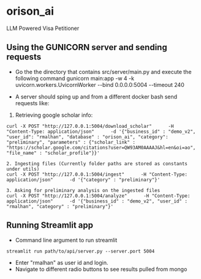 # orison_ai
LLM Powered Visa Petitioner

## Using the GUNICORN server and sending requests
- Go the the directory that contains src/server/main.py and execute the following command
gunicorn main:app -w 4 -k uvicorn.workers.UvicornWorker --bind 0.0.0.0:5004 --timeout 240

- A server should sping up and from a different docker bash send requests like:

1. Retrieving google scholar info:
```
curl -X POST "http://127.0.0.1:5004/download_scholar"      -H "Content-Type: application/json"      -d '{"business_id" : "demo_v2", "user_id": "rmalhan", "database" : "orison_ai", "category": "preliminary", "parameters" : {"scholar_link" : "https://scholar.google.com/citations?user=QW93AM0AAAAJ&hl=en&oi=ao", "file_name" : "scholar_profile"}}'

2. Ingesting files (Currently folder paths are stored as constants under utils)
curl -X POST "http://127.0.0.1:5004/ingest"      -H "Content-Type: application/json"      -d '{"category" : "preliminary"}'

3. Asking for preliminary analysis on the ingested files
curl -X POST "http://127.0.0.1:5004/analyze"      -H "Content-Type: application/json"      -d '{"business_id" : "demo_v2", "user_id" : "rmalhan", "category" : "preliminary"}'
```

## Running Streamlit app
- Command line argument to run streamlit
```
streamlit run path/to/api/server.py --server.port 5004
```

- Enter "rmalhan" as user id and login.
- Navigate to different radio buttons to see results pulled from mongo